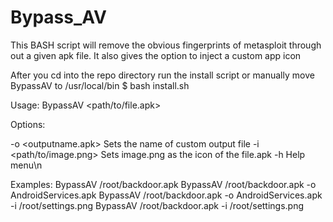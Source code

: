 # Bypass_AV
This BASH script will remove the obvious fingerprints of metasploit through out a given apk file. It also gives the option to inject a custom app icon

After you cd into the repo directory run the install script or manually move BypassAV to /usr/local/bin
   $ bash install.sh
   
Usage: BypassAV <path/to/file.apk>

Options:

  -o  <outputname.apk>        Sets the name of custom output file
  -i  <path/to/image.png>     Sets image.png as the icon of the file.apk
  -h                          Help menu\n

Examples: 
BypassAV /root/backdoor.apk
BypassAV /root/backdoor.apk -o AndroidServices.apk
BypassAV /root/backdoor.apk -o AndroidServices.apk -i /root/settings.png
BypassAV /root/backdoor.apk -i /root/settings.png
